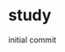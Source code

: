 # study
initial commit
<script src="https://code.jquery.com/jquery-3.2.1.min.js"></script>

<div id="text"></div>

<script>
  document.getElementById("text").innerHTML = "Text added by JavaScript code";
</script>
